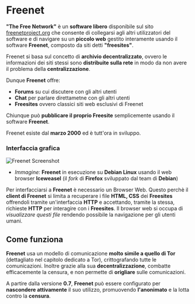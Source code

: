 # Freenet

__"The Free Network"__ è un __software libero__ disponibile sul sito [freenetproject.org](https://freenetproject.org/) che consente di collegarsi agli altri utilizzatori del software e di navigare su un __piccolo web__ gestito interamente usando il software __Freenet__, composto da siti detti __"freesites"__.

Freenet si basa sul concetto di __archivio decentralizzato__, ovvero le informazioni dei siti stessi sono __distribuite sulla rete__ in modo da non avere il problema della __centralizzazione__.

Dunque __Freenet__ offre:

- __Forums__ su cui discutere con gli altri utenti
- __Chat__ per parlare direttametne con gli altri utenti
- __Freesites__ ovvero classici siti web esclusivi di Freenet

Chiunque può __pubblicare il proprio Freesite__ semplicemente usando il software __Freenet__.

Freenet esiste dal __marzo 2000__ ed è tutt'ora in sviluppo.

### Interfaccia grafica

![Freenet Screenshot](http://cdn.canadiancontent.net/t/screenshot/750/freenet.jpg)
- _Immagine:_ __Freenet__ in esecuzione su __Debian Linux__ usando il web browser __Iceweasel__ (il _fork_ di __Firefox__ sviluppato dal team di __Debian__)

Per interfacciarsi a __Freenet__ è necessario un Browser Web. Questo perchè il __client di Freenet__ si limita a recuperare i file __HTML, CSS__ dei __Freesites__ offrendoli tramite un'interfaccia __HTTP__ e accettando, tramite la stessa, richieste __HTTP__ per interagire con i __Freesites__. Il browser web si occupa di _visualizzare questi file_ rendendo possibile la navigazione per gli utenti umani.

## Come funziona

__Freenet__ usa un modello di comunicazione __molto simile a quello di Tor__ (dettagliato nel capitolo dedicato a Tor), crittografando tutte le comunicazioni. Inoltre grazie alla sua __decentralizzazione__, combatte efficacemente la censura, e non permette di __origliare__ sulle comunicazioni.

A partire dalla versione __0.7__, __Freenet__ può essere configurato per __nascondere attivamente__ il suo utilizzo, promuovendo __l'anonimato__ e la lotta contro la __censura__.
